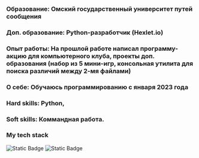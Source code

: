 ### Образование: Омский государственный университет путей сообщения
### Доп. образование: Python-разработчик (Hexlet.io)
### Опыт работы: На прошлой работе написал программу-акцию для компьютерного клуба, проекты доп. образования (набор из 5 мини-игр, консольная утилита для поиска различий между 2-мя файлами)
### О себе: Обучаюсь программированию с января 2023 года
### Hard skills: Python,
### Soft skills: Коммандная работа.
### My tech stack
![Static Badge](https://img.shields.io/badge/Docker-blue?style=flat&logoColor=blue)
![Static Badge](https://img.shields.io/badge/Python-blue?style=flat&logoColor=blue)

<!--
**Nea1o/Nea1o** is a ✨ _special_ ✨ repository because its `README.md` (this file) appears on your GitHub profile.

Here are some ideas to get you started:

- 🔭 I’m currently working on ...
- 🌱 I’m currently learning ...
- 👯 I’m looking to collaborate on ...
- 🤔 I’m looking for help with ...
- 💬 Ask me about ...
- 📫 How to reach me: ...
- 😄 Pronouns: ...
- ⚡ Fun fact: ...
-->
